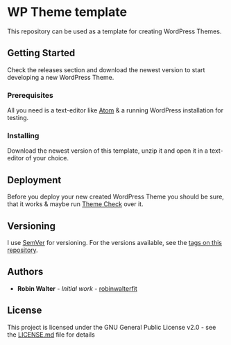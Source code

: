 # WP Theme template

This repository can be used as a template for creating WordPress Themes.

## Getting Started

Check the releases section and download the newest version to start developing a new WordPress Theme.

### Prerequisites

All you need is a text-editor like [Atom](https://atom.io/) & a running WordPress installation for testing.

### Installing

Download the newest version of this template, unzip it and open it in a text-editor of your choice.

## Deployment

Before you deploy your new created WordPress Theme you should be sure, that it works & maybe run [Theme Check](https://wordpress.org/plugins/theme-check/) over it.

## Versioning

I use [SemVer](http://semver.org/) for versioning. For the versions available, see the [tags on this repository](https://github.com/robinwalterfit/wp-theme-template/tags).

## Authors

* **Robin Walter** - *Initial work* - [robinwalterfit](https://github.com/robinwalterfit)

## License

This project is licensed under the GNU General Public License v2.0 - see the [LICENSE.md](LICENSE.md) file for details
